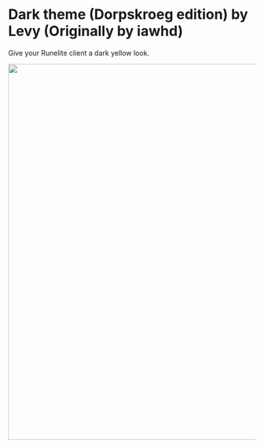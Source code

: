 # Dark theme (Dorpskroeg edition) by Levy (Originally by iawhd)


Give your Runelite client a dark yellow look. 


<img src="https://i.imgur.com/TykmH8a.png" width="765"><br/>
